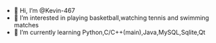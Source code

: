- 👋 Hi, I’m @Kevin-467
- 👀 I’m interested in playing basketball,watching tennis and swimming matches
- 🌱 I’m currently learning Python,C/C++(main),Java,MySQL,Sqlite,Qt
<!---
Kevin-467/Kevin-467 is a ✨ special ✨ repository because its `README.md` (this file) appears on your GitHub profile.
You can click the Preview link to take a look at your changes.
--->
